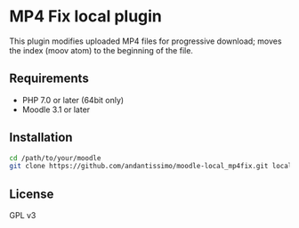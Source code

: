 # MP4 Fix local plugin

This plugin modifies uploaded MP4 files for progressive download; moves the index (moov atom) to the beginning of the file.

## Requirements

* PHP 7.0 or later (64bit only)
* Moodle 3.1 or later

## Installation

```bash
cd /path/to/your/moodle
git clone https://github.com/andantissimo/moodle-local_mp4fix.git local/mp4fix
```

## License

GPL v3
